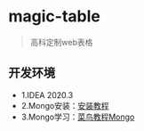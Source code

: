 # magic-table
> 高科定制web表格

## 开发环境
+ 1.IDEA 2020.3
+ 2.Mongo安装：[安装教程](https://www.runoob.com/docker/docker-install-mongodb.html)
+ 3.Mongo学习：[菜鸟教程Mongo](https://www.runoob.com/mongodb/mongodb-tutorial.html)
